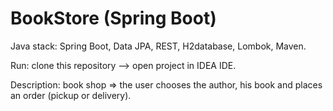 # BookStore (Spring Boot)

Java stack: Spring Boot, Data JPA, REST, H2database, Lombok, Maven.

Run: clone this repository --> open project in IDEA IDE.

Description: 
book shop => the user chooses the author, his book and places an order (pickup or delivery).
